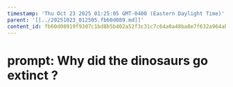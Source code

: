 ```yaml
---
timestamp: 'Thu Oct 23 2025 01:25:05 GMT-0400 (Eastern Daylight Time)'
parent: '[[../20251023_012505.fb60d089.md]]'
content_id: fb60d08919f93d7c1bd8b5b402a52f3c31c7c64a0a48ba8e7f632a964ab61644
---
```


# prompt: Why did the dinosaurs go extinct ?
